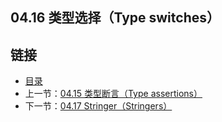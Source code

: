 ## 04.16 类型选择（Type switches）


## 链接
* [目录](https://github.com/gnefiy/go-tour-zh/blob/master/README.md)
* 上一节：[04.15 类型断言（Type assertions）](https://github.com/gnefiy/go-tour-zh/blob/master/tour/methods/04.15.md)
* 下一节：[04.17 Stringer（Stringers）](https://github.com/gnefiy/go-tour-zh/blob/master/tour/methods/04.17.md)
